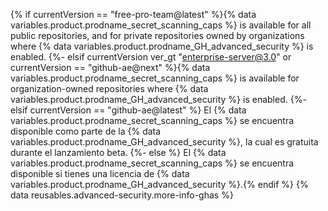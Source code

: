 {% if currentVersion == "free-pro-team@latest" %}{% data variables.product.prodname_secret_scanning_caps %} is available for all public repositories, and for private repositories owned by organizations where {% data variables.product.prodname_GH_advanced_security %} is enabled.
{%- elsif currentVersion ver_gt "enterprise-server@3.0" or currentVersion == "github-ae@next" %}{% data variables.product.prodname_secret_scanning_caps %} is available for organization-owned repositories where {% data variables.product.prodname_GH_advanced_security %} is enabled.
{%- elsif currentVersion == "github-ae@latest" %}
El {% data variables.product.prodname_secret_scanning_caps %} se encuentra disponible como parte de la {% data variables.product.prodname_GH_advanced_security %}, la cual es gratuita durante el lanzamiento beta.
{%- else %}
El {% data variables.product.prodname_secret_scanning_caps %} se encuentra disponible si tienes una licencia de {% data variables.product.prodname_GH_advanced_security %}.{% endif %} {% data reusables.advanced-security.more-info-ghas %}